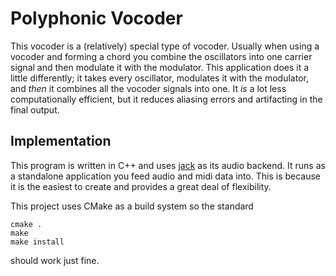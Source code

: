 # Polyphonic Vocoder

This vocoder is a (relatively) special type of vocoder. Usually when using a vocoder and forming a chord you combine the oscillators into one carrier signal and then modulate it with the modulator. This application does it a little differently; it takes every oscillator, modulates it with the modulator, and *then* it combines all the vocoder signals into one. It *is* a lot less computationally efficient, but it reduces aliasing errors and artifacting in the final output.

## Implementation

This program is written in C++ and uses [jack](https://jackaudio.org/) as its audio backend. It runs as a standalone application you feed audio and midi data into. This is because it is the easiest to create and provides a great deal of flexibility. 

This project uses CMake as a build system so the standard
```
cmake . 
make 
make install
```
should work just fine.
